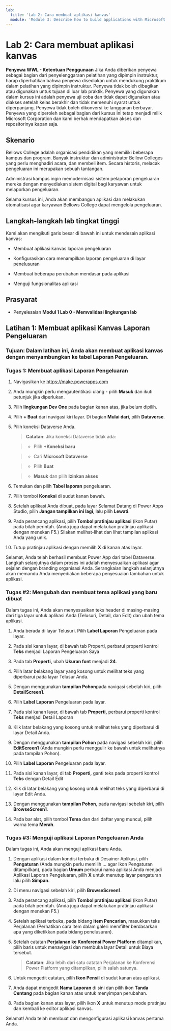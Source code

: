 ```yaml
---
lab:
  title: 'Lab 2: Cara membuat aplikasi kanvas'
  module: 'Module 3: Describe how to build applications with Microsoft Power Apps'
---
```


# Lab 2: Cara membuat aplikasi kanvas

**Penyewa WWL - Ketentuan Penggunaan** Jika Anda diberikan penyewa sebagai bagian dari penyelenggaraan pelatihan yang dipimpin instruktur, harap diperhatikan bahwa penyewa disediakan untuk mendukung praktikum dalam pelatihan yang dipimpin instruktur. Penyewa tidak boleh dibagikan atau digunakan untuk tujuan di luar lab praktik. Penyewa yang digunakan dalam kursus ini adalah penyewa uji coba dan tidak dapat digunakan atau diakses setelah kelas berakhir dan tidak memenuhi syarat untuk diperpanjang. Penyewa tidak boleh dikonversi ke langganan berbayar. Penyewa yang diperoleh sebagai bagian dari kursus ini tetap menjadi milik Microsoft Corporation dan kami berhak mendapatkan akses dan repositorinya kapan saja. 

## Skenario

Bellows College adalah organisasi pendidikan yang memiliki beberapa kampus dan program. Banyak instruktur dan administrator Bellow Colleges yang perlu menghadiri acara, dan membeli item. Secara historis, melacak pengeluaran ini merupakan sebuah tantangan. 

Administrasi kampus ingin memodernisasi sistem pelaporan pengeluaran mereka dengan menyediakan sistem digital bagi karyawan untuk melaporkan pengeluaran. 

Selama kursus ini, Anda akan membangun aplikasi dan melakukan otomatisasi agar karyawan Bellows College dapat mengelola pengeluaran. 


## Langkah-langkah lab tingkat tinggi

Kami akan mengikuti garis besar di bawah ini untuk mendesain aplikasi kanvas:

- Membuat aplikasi kanvas laporan pengeluaran 

- Konfigurasikan cara menampilkan laporan pengeluaran di layar penelusuran

- Membuat beberapa perubahan mendasar pada aplikasi

- Menguji fungsionalitas aplikasi

## Prasyarat

- Penyelesaian **Modul 1 Lab 0 - Memvalidasi lingkungan lab**

## Latihan 1: Membuat aplikasi Kanvas Laporan Pengeluaran

### Tujuan: Dalam latihan ini, Anda akan membuat aplikasi kanvas dengan menyambungkan ke tabel Laporan Pengeluaran.

### Tugas 1: Membuat aplikasi Laporan Pengeluaran

1. Navigasikan ke https://make.powerapps.com

1. Anda mungkin perlu mengautentikasi ulang - pilih **Masuk** dan ikuti petunjuk jika diperlukan.

1. Pilih **lingkungan Dev One** pada bagian kanan atas, jika belum dipilih.

1. Pilih **+ Buat** dari navigasi kiri layar. Di bagian **Mulai dari**, pilih **Dataverse**.

1. Pilih koneksi Dataverse Anda.

    >**Catatan**: Jika koneksi Dataverse tidak ada:

    >   - Pilih **+Koneksi baru**

    >   - Cari **Microsoft Dataverse**

    >   - Pilih **Buat**

    >   - **Masuk** dan pilih **Izinkan akses**

1. Temukan dan pilih **Tabel laporan** pengeluaran.

1. Pilih tombol **Koneksi** di sudut kanan bawah.

1. Setelah aplikasi Anda dibuat, pada layar Selamat Datang di Power Apps Studio, pilih **Jangan tampilkan ini lagi**, lalu pilih **Lewati**.

1. Pada perancang aplikasi, pilih **Tombol pratinjau aplikasi** (ikon Putar) pada bilah perintah. (Anda juga dapat melakukan pratinjau aplikasi dengan menekan F5.) Silakan melihat-lihat dan lihat tampilan aplikasi Anda yang unik.

1. Tutup pratinjau aplikasi dengan memilih **X** di kanan atas layar.

Selamat, Anda telah berhasil membuat Power App dari tabel Dataverse. Langkah selanjutnya dalam proses ini adalah menyesuaikan aplikasi agar sejalan dengan branding organisasi Anda. Serangkaian langkah selanjutnya akan memandu Anda menyediakan beberapa penyesuaian tambahan untuk aplikasi.

### Tugas #2: Mengubah dan membuat tema aplikasi yang baru dibuat

Dalam tugas ini, Anda akan menyesuaikan teks header di masing-masing dari tiga layar untuk aplikasi Anda (Telusuri, Detail, dan Edit) dan ubah tema aplikasi.

1. Anda berada di layar Telusuri. Pilih **Label Laporan** Pengeluaran pada layar.

1. Pada sisi kanan layar, di bawah tab Properti, perbarui properti kontrol **Teks** menjadi Laporan Pengeluaran Saya

1. Pada tab **Properti,** ubah **Ukuran font** menjadi **24**.

1. Pilih latar belakang layar yang kosong untuk melihat teks yang diperbarui pada layar Telusur Anda.

1. Dengan menggunakan **tampilan Pohon**pada navigasi sebelah kiri, pilih **DetailScreen1**.

1. Pilih **Label Laporan** Pengeluaran pada layar.

1. Pada sisi kanan layar, di bawah tab **Properti,** perbarui properti kontrol **Teks** menjadi Detail Laporan

1. Klik latar belakang yang kosong untuk melihat teks yang diperbarui di layar Detail Anda.

1. Dengan menggunakan **tampilan Pohon** pada navigasi sebelah kiri, pilih **EditScreen1** (Anda mungkin perlu menggulir ke bawah untuk melihatnya pada tampilan Pohon).

1. Pilih **Label Laporan** Pengeluaran pada layar.

1. Pada sisi kanan layar, di tab **Properti,** ganti teks pada properti kontrol **Teks** dengan Detail Edit

1. Klik di latar belakang yang kosong untuk melihat teks yang diperbarui di layar Edit Anda.

1. Dengan menggunakan **tampilan Pohon**, pada navigasi sebelah kiri, pilih **BrowseScreen1**.

1. Pada bar alat, pilih tombol **Tema** dan dari daftar yang muncul, pilih warna tema **Merah**.

### Tugas #3: Menguji aplikasi Laporan Pengeluaran Anda

Dalam tugas ini, Anda akan menguji aplikasi baru Anda.

1. Dengan aplikasi dalam kondisi terbuka di Desainer Aplikasi, pilih **Pengaturan** (Anda mungkin perlu memilih … agar Ikon Pengaturan ditampilkan), pada bagian **Umum** perbarui nama aplikasi Anda menjadi Aplikasi Laporan Pengeluaran, pilih **X** untuk menutup layar pengaturan lalu pilih **Simpan**.

1. Di menu navigasi sebelah kiri, pilih **BrowseScreen1**.

1. Pada perancang aplikasi, pilih **Tombol pratinjau aplikasi** (ikon Putar) pada bilah perintah. (Anda juga dapat melakukan pratinjau aplikasi dengan menekan F5.)

1. Setelah aplikasi terbuka, pada bidang **item Pencarian**, masukkan teks Perjalanan (Perhatikan cara item dalam galeri memfilter berdasarkan apa yang diketikkan pada bidang penelusuran).

1. Setelah catatan **Perjalanan ke Konferensi Power Platform** ditampilkan, pilih baris untuk menavigasi dan membuka layar Detail untuk Biaya tersebut.
 
    >**Catatan**: Jika lebih dari satu catatan Perjalanan ke Konferensi Power Platform yang ditampilkan, pilih salah satunya.

1. Untuk mengedit catatan, pilih **Ikon Pensil** di sudut kanan atas aplikasi.

1. Anda dapat mengedit **Nama Laporan** di sini dan pilih ikon **Tanda Centang** pada bagian kanan atas untuk menyimpan perubahan.

1. Pada bagian kanan atas layar, pilih ikon **X** untuk menutup mode pratinjau dan kembali ke editor aplikasi kanvas.

Selamat! Anda telah membuat dan mengonfigurasi aplikasi kanvas pertama Anda.

 
